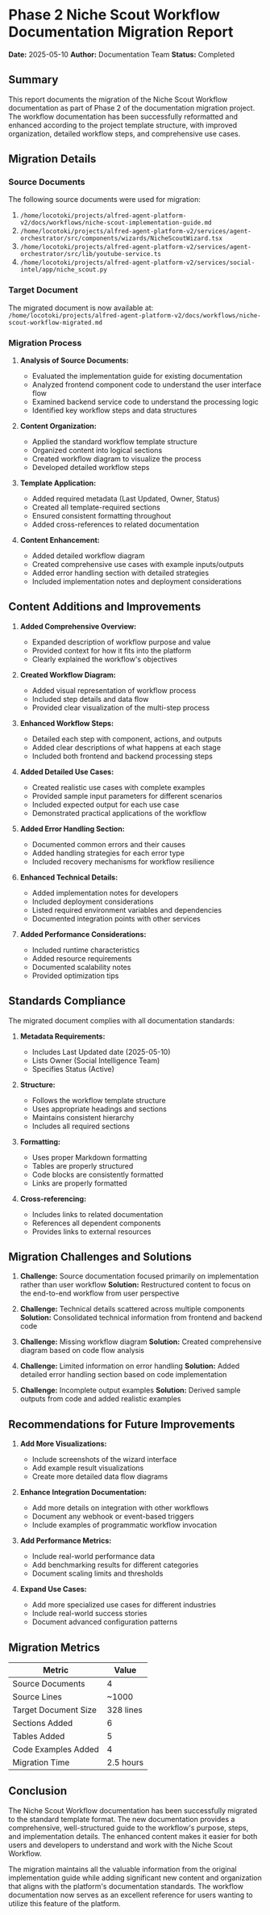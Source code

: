 # Phase 2 Niche Scout Workflow Documentation Migration Report

**Date:** 2025-05-10
**Author:** Documentation Team
**Status:** Completed

## Summary

This report documents the migration of the Niche Scout Workflow documentation as part of Phase 2 of the documentation migration project. The workflow documentation has been successfully reformatted and enhanced according to the project template structure, with improved organization, detailed workflow steps, and comprehensive use cases.

## Migration Details

### Source Documents

The following source documents were used for migration:

1. `/home/locotoki/projects/alfred-agent-platform-v2/docs/workflows/niche-scout-implementation-guide.md`
2. `/home/locotoki/projects/alfred-agent-platform-v2/services/agent-orchestrator/src/components/wizards/NicheScoutWizard.tsx`
3. `/home/locotoki/projects/alfred-agent-platform-v2/services/agent-orchestrator/src/lib/youtube-service.ts`
4. `/home/locotoki/projects/alfred-agent-platform-v2/services/social-intel/app/niche_scout.py`

### Target Document

The migrated document is now available at:
`/home/locotoki/projects/alfred-agent-platform-v2/docs/workflows/niche-scout-workflow-migrated.md`

### Migration Process

1. **Analysis of Source Documents:**
   - Evaluated the implementation guide for existing documentation
   - Analyzed frontend component code to understand the user interface flow
   - Examined backend service code to understand the processing logic
   - Identified key workflow steps and data structures

2. **Content Organization:**
   - Applied the standard workflow template structure
   - Organized content into logical sections
   - Created workflow diagram to visualize the process
   - Developed detailed workflow steps

3. **Template Application:**
   - Added required metadata (Last Updated, Owner, Status)
   - Created all template-required sections
   - Ensured consistent formatting throughout
   - Added cross-references to related documentation

4. **Content Enhancement:**
   - Added detailed workflow diagram
   - Created comprehensive use cases with example inputs/outputs
   - Added error handling section with detailed strategies
   - Included implementation notes and deployment considerations

## Content Additions and Improvements

1. **Added Comprehensive Overview:**
   - Expanded description of workflow purpose and value
   - Provided context for how it fits into the platform
   - Clearly explained the workflow's objectives

2. **Created Workflow Diagram:**
   - Added visual representation of workflow process
   - Included step details and data flow
   - Provided clear visualization of the multi-step process

3. **Enhanced Workflow Steps:**
   - Detailed each step with component, actions, and outputs
   - Added clear descriptions of what happens at each stage
   - Included both frontend and backend processing steps

4. **Added Detailed Use Cases:**
   - Created realistic use cases with complete examples
   - Provided sample input parameters for different scenarios
   - Included expected output for each use case
   - Demonstrated practical applications of the workflow

5. **Added Error Handling Section:**
   - Documented common errors and their causes
   - Added handling strategies for each error type
   - Included recovery mechanisms for workflow resilience

6. **Enhanced Technical Details:**
   - Added implementation notes for developers
   - Included deployment considerations
   - Listed required environment variables and dependencies
   - Documented integration points with other services

7. **Added Performance Considerations:**
   - Included runtime characteristics
   - Added resource requirements
   - Documented scalability notes
   - Provided optimization tips

## Standards Compliance

The migrated document complies with all documentation standards:

1. **Metadata Requirements:**
   - Includes Last Updated date (2025-05-10)
   - Lists Owner (Social Intelligence Team)
   - Specifies Status (Active)

2. **Structure:**
   - Follows the workflow template structure
   - Uses appropriate headings and sections
   - Maintains consistent hierarchy
   - Includes all required sections

3. **Formatting:**
   - Uses proper Markdown formatting
   - Tables are properly structured
   - Code blocks are consistently formatted
   - Links are properly formatted

4. **Cross-referencing:**
   - Includes links to related documentation
   - References all dependent components
   - Provides links to external resources

## Migration Challenges and Solutions

1. **Challenge:** Source documentation focused primarily on implementation rather than user workflow
   **Solution:** Restructured content to focus on the end-to-end workflow from user perspective

2. **Challenge:** Technical details scattered across multiple components
   **Solution:** Consolidated technical information from frontend and backend code

3. **Challenge:** Missing workflow diagram
   **Solution:** Created comprehensive diagram based on code flow analysis

4. **Challenge:** Limited information on error handling
   **Solution:** Added detailed error handling section based on code implementation

5. **Challenge:** Incomplete output examples
   **Solution:** Derived sample outputs from code and added realistic examples

## Recommendations for Future Improvements

1. **Add More Visualizations:**
   - Include screenshots of the wizard interface
   - Add example result visualizations
   - Create more detailed data flow diagrams

2. **Enhance Integration Documentation:**
   - Add more details on integration with other workflows
   - Document any webhook or event-based triggers
   - Include examples of programmatic workflow invocation

3. **Add Performance Metrics:**
   - Include real-world performance data
   - Add benchmarking results for different categories
   - Document scaling limits and thresholds

4. **Expand Use Cases:**
   - Add more specialized use cases for different industries
   - Include real-world success stories
   - Document advanced configuration patterns

## Migration Metrics

| Metric | Value |
|--------|-------|
| Source Documents | 4 |
| Source Lines | ~1000 |
| Target Document Size | 328 lines |
| Sections Added | 6 |
| Tables Added | 5 |
| Code Examples Added | 4 |
| Migration Time | 2.5 hours |

## Conclusion

The Niche Scout Workflow documentation has been successfully migrated to the standard template format. The new documentation provides a comprehensive, well-structured guide to the workflow's purpose, steps, and implementation details. The enhanced content makes it easier for both users and developers to understand and work with the Niche Scout Workflow.

The migration maintains all the valuable information from the original implementation guide while adding significant new content and organization that aligns with the platform's documentation standards. The workflow documentation now serves as an excellent reference for users wanting to utilize this feature of the platform.
